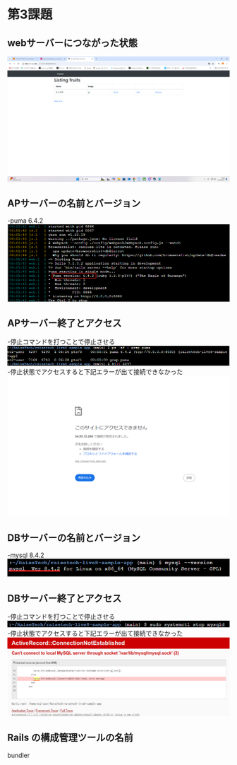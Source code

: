 # 第3課題
## webサーバーにつながった状態
![webサーバー](image/web.png)

## APサーバーの名前とバージョン
-puma 6.4.2
![APサーバー](image/AP.png)

## APサーバー終了とアクセス
-停止コマンドを打つことで停止させる
![AP停止](image/APteisi.png)
-停止状態でアクセスすると下記エラーが出て接続できなかった
![APアクセス](image/APakusesu.png)

## DBサーバーの名前とバージョン
-mysql 8.4.2
![DBサーバー](image/DB.png)

## DBサーバー終了とアクセス
-停止コマンドを打つことで停止させる
![DB停止](image/DBteisi.png)
-停止状態でアクセスすると下記エラーが出て接続できなかった
![DBアクセス](image/DBakusesu.png)

## Rails の構成管理ツールの名前
bundler
